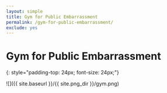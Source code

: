 ```yaml
---
layout: simple
title: Gym for Public Embarrassment
permalink: /gym-for-public-embarrassment/
exclude: yes
---
```


# Gym for Public Embarrassment
{: style="padding-top: 24px; font-size: 24px;"}

![]({{ site.baseurl }}/{{ site.png_dir }}/gym.png)
